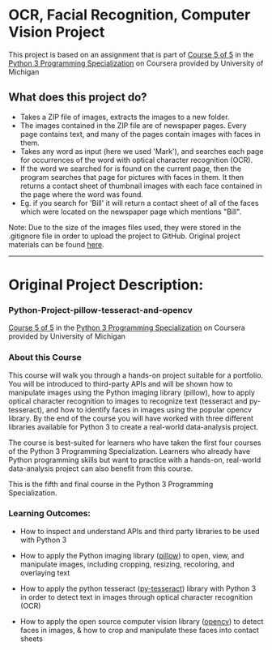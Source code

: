 # OCR, Facial Recognition, Computer Vision Project #

This project is based on an assignment that is part of [Course 5 of 5](https://www.coursera.org/learn/python-project) in the [Python 3 Programming Specialization](https://www.coursera.org/specializations/python-3-programming) on Coursera provided by University of Michigan


## What does this project do? ##
- Takes a ZIP file of images, extracts the images to a new folder.
- The images contained in the ZIP file are of newspaper pages. Every page contains text, and many of the pages contain images with faces in them.
- Takes any word as input (here we used 'Mark'), and searches each page for occurrences of the word with optical character recognition (OCR).
- If the word we searched for is found on the current page, then the program searches that page for pictures with faces in them. It then returns a contact sheet of thumbnail images with each face contained in the page where the word was found.
- Eg. if you search for 'Bill' it will return a contact sheet of all of the faces which were located on the newspaper page which mentions "Bill".

Note: Due to the size of the images files used, they were stored in the .gitignore file in order to upload the project to GitHub. Original project materials can be found [here](https://www.coursera.org/learn/python-project).

---
# Original Project Description: #
### Python-Project-pillow-tesseract-and-opencv
[Course 5 of 5](https://www.coursera.org/learn/python-project) in the [Python 3 Programming Specialization](https://www.coursera.org/specializations/python-3-programming) on Coursera provided by University of Michigan

### About this Course

This course will walk you through a hands-on project suitable for a portfolio. You will be introduced to third-party APIs and will be shown how to manipulate images using the Python imaging library (pillow), how to apply optical character recognition to images to recognize text (tesseract and py-tesseract), and how to identify faces in images using the popular opencv library. By the end of the course you will have worked with three different libraries available for Python 3 to create a real-world data-analysis project.

The course is best-suited for learners who have taken the first four courses of the Python 3 Programming Specialization. Learners who already have Python programming skills but want to practice with a hands-on, real-world data-analysis project can also benefit from this course.

This is the fifth and final course in the Python 3 Programming Specialization.


### Learning Outcomes:

* How to inspect and understand APIs and third party libraries to be used with Python 3

* How to apply the Python imaging library ([pillow](https://github.com/python-pillow/Pillow)) to open, view, and manipulate images, including cropping, resizing, recoloring, and overlaying text

* How to apply the python tesseract ([py-tesseract](https://github.com/madmaze/pytesseract)) library with Python 3 in order to detect text in images through optical character recognition (OCR)

* How to apply the open source computer vision library ([opencv](https://github.com/opencv/opencv)) to detect faces in images, & how to crop and manipulate these faces into contact sheets